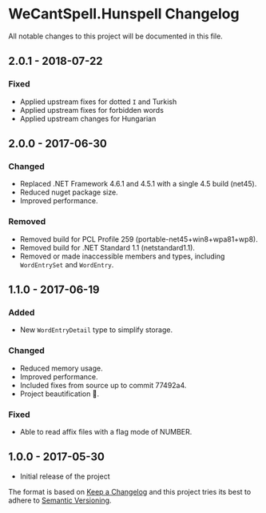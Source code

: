 # WeCantSpell.Hunspell Changelog

All notable changes to this project will be documented in this file.

## 2.0.1 - 2018-07-22
### Fixed
- Applied upstream fixes for dotted `I` and Turkish
- Applied upstream fixes for forbidden words
- Applied upstream changes for Hungarian

## 2.0.0 - 2017-06-30
### Changed
- Replaced .NET Framework 4.6.1 and 4.5.1 with a single 4.5 build (net45).
- Reduced nuget package size.
- Improved performance.

### Removed
- Removed build for PCL Profile 259 (portable-net45+win8+wpa81+wp8).
- Removed build for .NET Standard 1.1 (netstandard1.1).
- Removed or made inaccessible members and types, including `WordEntrySet` and `WordEntry`.

## 1.1.0 - 2017-06-19
### Added
- New `WordEntryDetail` type to simplify storage.

### Changed
- Reduced memory usage.
- Improved performance.
- Included fixes from source up to commit 77492a4.
- Project beautification 🐝.

### Fixed
- Able to read affix files with a flag mode of NUMBER.

## 1.0.0 - 2017-05-30
- Initial release of the project

The format is based on [Keep a Changelog](http://keepachangelog.com/) and this project tries its best to adhere to [Semantic Versioning](http://semver.org/).
